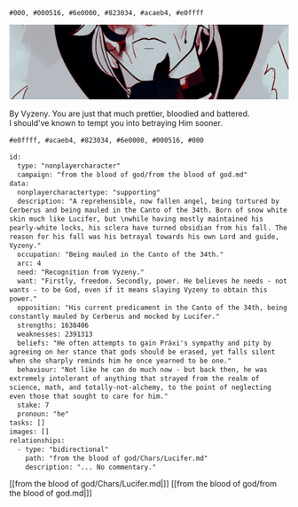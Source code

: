 
```palette
#000, #000516, #6e0000, #823034, #acaeb4, #e0ffff
```
![Chronos|700](Assets/Chronos.png)
<p class="dialogues">By Vyzeny. You are just that much prettier, bloodied and battered.<br>I should've known to tempt you into betraying Him sooner.</p>

```palette
#e0ffff, #acaeb4, #823034, #6e0000, #000516, #000
```
```RpgManager4
id: 
  type: "nonplayercharacter"
  campaign: "from the blood of god/from the blood of god.md"
data: 
  nonplayercharactertype: "supporting"
  description: "A reprehensible, now fallen angel, being tortured by Cerberus and being mauled in the Canto of the 34th. Born of snow white skin much like Lucifer, but \nwhile having mostly maintained his pearly-white locks, his sclera have turned obsidian from his fall. The reason for his fall was his betrayal towards his own Lord and guide, Vyzeny."
  occupation: "Being mauled in the Canto of the 34th."
  arc: 4
  need: "Recognition from Vyzeny."
  want: "Firstly, freedom. Secondly, power. He believes he needs - not wants - to be God, even if it means slaying Vyzeny to obtain this power."
  opposition: "His current predicament in the Canto of the 34th, being constantly mauled by Cerberus and mocked by Lucifer."
  strengths: 1638406
  weaknesses: 2391313
  beliefs: "He often attempts to gain Práxi's sympathy and pity by agreeing on her stance that gods should be erased, yet falls silent when she sharply reminds him he once yearned to be one."
  behaviour: "Not like he can do much now - but back then, he was extremely intolerant of anything that strayed from the realm of science, math, and totally-not-alchemy, to the point of neglecting even those that sought to care for him."
  stake: 7
  pronoun: "he"
tasks: []
images: []
relationships: 
  - type: "bidirectional"
    path: "from the blood of god/Chars/Lucifer.md"
    description: "... No commentary."
```

[[from the blood of god/Chars/Lucifer.md|]]
[[from the blood of god/from the blood of god.md|]]
